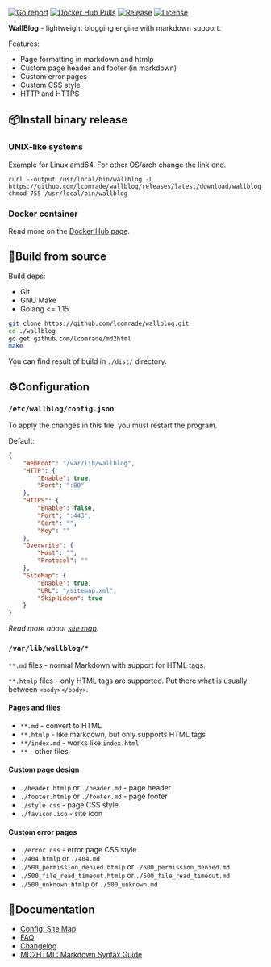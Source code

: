 [![Go report](https://goreportcard.com/badge/github.com/lcomrade/wallblog)](https://goreportcard.com/report/github.com/lcomrade/wallblog)
[![Docker Hub Pulls](https://img.shields.io/docker/pulls/lcomrade/wallblog)](https://hub.docker.com/r/lcomrade/wallblog)
[![Release](https://img.shields.io/github/v/release/lcomrade/wallblog)](https://github.com/lcomrade/wallblog/releases/latest)
[![License](https://img.shields.io/github/license/lcomrade/wallblog)](LICENSE)

**WallBlog** - lightweight blogging engine with markdown support.

Features:
- Page formatting in markdown and htmlp
- Custom page header and footer (in markdown)
- Custom error pages
- Custom CSS style
- HTTP and HTTPS


## 📦Install binary release
### UNIX-like systems
Example for Linux amd64.
For other OS/arch change the link end.
```
curl --output /usr/local/bin/wallblog -L https://github.com/lcomrade/wallblog/releases/latest/download/wallblog.linux.amd64
chmod 755 /usr/local/bin/wallblog
```

### Docker container
Read more on the [Docker Hub page](https://hub.docker.com/r/lcomrade/wallblog).



## 🔨Build from source
Build deps:
- Git
- GNU Make
- Golang <= 1.15

```bash
git clone https://github.com/lcomrade/wallblog.git
cd ./wallblog
go get github.com/lcomrade/md2html
make
```

You can find result of build in `./dist/` directory.



## ⚙️Configuration
### `/etc/wallblog/config.json`
To apply the changes in this file, you must restart the program.

Default:
```json
{
	"WebRoot": "/var/lib/wallblog",
	"HTTP": {
		"Enable": true,
		"Port": ":80"
	},
	"HTTPS": {
		"Enable": false,
		"Port": ":443",
		"Cert": "",
		"Key": ""
	},
	"Overwrite": {
		"Host": "",
		"Protocol": ""
	},
	"SiteMap": {
		"Enable": true,
		"URL": "/sitemap.xml",
		"SkipHidden": true
	}
}
```

*Read more about [site map](docs/sitemap.md).*


### `/var/lib/wallblog/*`
`**.md` files - normal Markdown with support for HTML tags.

`**.htmlp` files - only HTML tags are supported.
Put there what is usually between `<body></body>`.

#### Pages and files
- `**.md` - convert to HTML
- `**.htmlp` - like markdown, but only supports HTML tags
- `**/index.md` - works like `index.html`
- `**` - other files

#### Custom page design
- `./header.htmlp` or `./header.md` - page header
- `./footer.htmlp` or `./footer.md` - page footer
- `./style.css` - page CSS style
- `./favicon.ico` - site icon

#### Custom error pages
- `./error.css` - error page CSS style
- `./404.htmlp` or `./404.md`
- `./500_permission_denied.htmlp` or `./500_permission_denied.md`
- `./500_file_read_timeout.htmlp` or `./500_file_read_timeout.md`
- `./500_unknown.htmlp` or `./500_unknown.md`



## 📑Documentation
- [Config: Site Map](docs/sitemap.md)
- [FAQ](docs/faq.md)
- [Changelog](CHANGELOG.md)
- [MD2HTML: Markdown Syntax Guide](https://github.com/lcomrade/md2html/blob/main/docs/syntax_guide.md)

